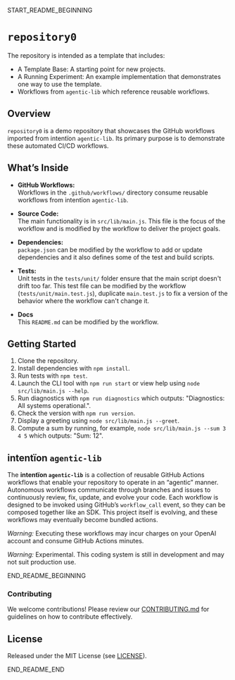 START_README_BEGINNING
# `repository0`

The repository is intended as a template that includes:
* A Template Base: A starting point for new projects.
* A Running Experiment: An example implementation that demonstrates one way to use the template.
* Workflows from `agentic‑lib` which reference reusable workflows.

## Overview
`repository0` is a demo repository that showcases the GitHub workflows imported from intentïon `agentic‑lib`. Its primary purpose is to demonstrate these automated CI/CD workflows.

## What’s Inside

- **GitHub Workflows:**  
  Workflows in the `.github/workflows/` directory consume reusable workflows from intentïon `agentic‑lib`.

- **Source Code:**  
  The main functionality is in `src/lib/main.js`. This file is the focus of the workflow and is modified by the workflow to deliver the project goals.

- **Dependencies:**  
  `package.json` can be modified by the workflow to add or update dependencies and it also defines some of the test and build scripts.

- **Tests:**  
  Unit tests in the `tests/unit/` folder ensure that the main script doesn't drift too far.
  This test file can be modified by the workflow (`tests/unit/main.test.js`), duplicate `main.test.js` to fix a version of the behavior where the workflow can't change it.

- **Docs**  
  This `README.md` can be modified by the workflow.

## Getting Started

1. Clone the repository.
2. Install dependencies with `npm install`.
3. Run tests with `npm test`.
4. Launch the CLI tool with `npm run start` or view help using `node src/lib/main.js --help`.
5. Run diagnostics with `npm run diagnostics` which outputs: "Diagnostics: All systems operational.".
6. Check the version with `npm run version`.
7. Display a greeting using `node src/lib/main.js --greet`.
8. Compute a sum by running, for example, `node src/lib/main.js --sum 3 4 5` which outputs: "Sum: 12".

## intentïon `agentic‑lib`

The **intentïon `agentic‑lib`** is a collection of reusable GitHub Actions workflows that enable your repository to operate in an “agentic” manner. Autonomous workflows communicate through branches and issues to continuously review, fix, update, and evolve your code. Each workflow is designed to be invoked using GitHub’s `workflow_call` event, so they can be composed together like an SDK. This project itself is evolving, and these workflows may eventually become bundled actions.

*Warning:* Executing these workflows may incur charges on your OpenAI account and consume GitHub Actions minutes.

*Warning:* Experimental. This coding system is still in development and may not suit production use.

END_README_BEGINNING

### Contributing

We welcome contributions! Please review our [CONTRIBUTING.md](./CONTRIBUTING.md) for guidelines on how to contribute effectively.

## License

Released under the MIT License (see [LICENSE](./LICENSE)).

END_README_END
